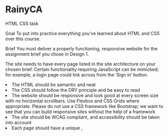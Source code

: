 # RainyCA
HTML CSS task

Goal
To put into practice everything you’ve learned about HTML and CSS over this course.

Brief
You must deliver a properly functioning, responsive website for the assignment brief you chose in Design 1.

The site needs to have every page listed in the site architecture on your chosen brief. Certain functionality requiring JavaScript can be mimicked; for example, a login page could link across from the ‘Sign in’ button.

<li>The HTML should be semantic and neat </li>
<li>The CSS should follow the DRY principle and be easy to read </li>
<li>The website should be responsive and look good at every screen size with no horizontal scrollbars. Use Flexbox and CSS Grids where appropriate. Please do not use a CSS framework like Bootstrap; we want to see that you can build responsive sites without the help of a framework </li>
<li>The site should be WCAG compliant, and accessibility should be taken into account </li>
<li>Each page should have a unique <meta name="description">, <title>, and h1 </li>
<li>You should not use copied code in your submission. All code submitted must be written by yourself. You may use external sources to show you how to achieve specific effects, which should be included in your report </li>

Level 1 Process
Look at your prototype and consider how the elements will move across the different devices. Which elements move where on different devices?
Write your HTML and CSS, ensuring your HTML is semantic and bug-free and your CSS follows DRY principles.
Use media queries to make your website responsive across screen sizes.
Test your website using your developer tools and also test on major browsers and various devices.
Validate your code using the Markup Validation Service
Use the WAVE Web Accessibility Evaluation Tools to test that your site matches best practices for accessibility
Go through the marking criteria and ensure your website meets each criteria.
When your site is ready, post it on the Moodle forum for peer review.
Look at the work of your peers and write a review for them.
In the forth week of the course, your coach will conduct a pre-delivery review of your work. Note: it does not need to be complete.
Make adjustments based on their feedback.
Submit on Moodle.

Submission
You need to submit the following:

<li>A link to your GitHub repository </li> 
<li>Your last commit must be before your deadline </li>
<li>A link to your website, live on Netlify </li>
